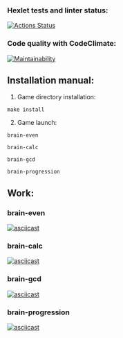 ### Hexlet tests and linter status:
[![Actions Status](https://github.com/ShoZYXrk/fullstack-javascript-project-44/workflows/hexlet-check/badge.svg)](https://github.com/ShoZYXrk/fullstack-javascript-project-44/actions)

### Code quality with CodeClimate:
[![Maintainability](https://api.codeclimate.com/v1/badges/db061cdb2fc8ef18ac02/maintainability)](https://codeclimate.com/github/ShoZYXrk/fullstack-javascript-project-44/maintainability)

## Installation manual:
1. Game directory installation:
```
make install
```
2. Game launch:
```
brain-even
```
```
brain-calc
```
```
brain-gcd
```
```
brain-progression
```

## Work:
### brain-even
[![asciicast](https://asciinema.org/a/587704.svg)](https://asciinema.org/a/587704)

### brain-calc
[![asciicast](https://asciinema.org/a/ydgU3L1vzNxCR1oYLaGUiaBb7.svg)](https://asciinema.org/a/ydgU3L1vzNxCR1oYLaGUiaBb7)

### brain-gcd
[![asciicast](https://asciinema.org/a/tL1UfXCvofXcI8SLxXIrCcqBL.svg)](https://asciinema.org/a/tL1UfXCvofXcI8SLxXIrCcqBL)

### brain-progression
[![asciicast](https://asciinema.org/a/NLvpXMryb68vQRb9ixoQjyge5.svg)](https://asciinema.org/a/NLvpXMryb68vQRb9ixoQjyge5)